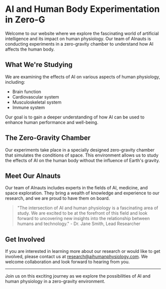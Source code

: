 <!--
Write me markdown content of website with wallpaper:

"A team of AInauts in a zero-gravity chamber conducting experiments on the effects of AI on the human body."

The header of the page should not be copy of the text but rather a real content of the website which is using this wallpaper.

- Feel free to use structure like headings, bullets, numbering, blockquotes, paragraphs, horizontal lines, etc.
- You can use formatting like bold or _italic_
- You can include UTF-8 emojis
- Links should be only #hash anchors (and you can refer to the document itself)
- Do not include images
-->

<!--font:Montserrat-->

# AI and Human Body Experimentation in Zero-G

Welcome to our website where we explore the fascinating world of artificial intelligence and its impact on human physiology. Our team of AInauts is conducting experiments in a zero-gravity chamber to understand how AI affects the human body.

## What We're Studying

We are examining the effects of AI on various aspects of human physiology, including:

- Brain function
- Cardiovascular system
- Musculoskeletal system
- Immune system

Our goal is to gain a deeper understanding of how AI can be used to enhance human performance and well-being.

## The Zero-Gravity Chamber

Our experiments take place in a specially designed zero-gravity chamber that simulates the conditions of space. This environment allows us to study the effects of AI on the human body without the influence of Earth's gravity.

## Meet Our AInauts

Our team of AInauts includes experts in the fields of AI, medicine, and space exploration. They bring a wealth of knowledge and experience to our research, and we are proud to have them on board.

> "The intersection of AI and human physiology is a fascinating area of study. We are excited to be at the forefront of this field and look forward to uncovering new insights into the relationship between humans and technology." - Dr. Jane Smith, Lead Researcher

## Get Involved

If you are interested in learning more about our research or would like to get involved, please contact us at [research@aihumanphysiology.com](#contact-us). We welcome collaboration and look forward to hearing from you.

---

Join us on this exciting journey as we explore the possibilities of AI and human physiology in a zero-gravity environment.
